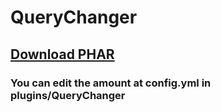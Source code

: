 # QueryChanger

## [Download PHAR](https://poggit.pmmp.io/ci/PluginSanctuary/QueryChanger/QueryChanger)


### You can edit the amount at config.yml in plugins/QueryChanger
